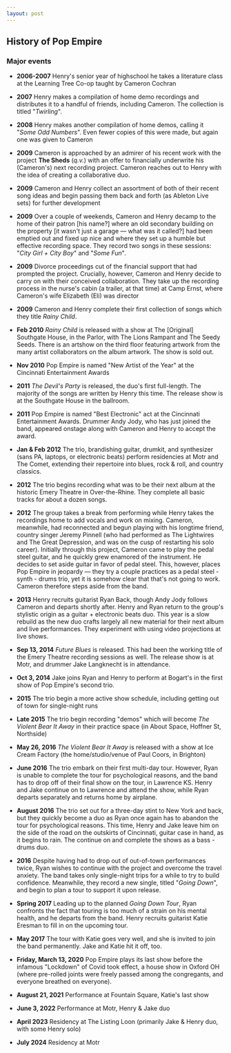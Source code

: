 ```yaml
---
layout: post
---
```


History of Pop Empire
-------------------------

### Major events

  - __2006-2007__ Henry's senior year of highschool he takes a literature class
    at the Learning Tree Co-op taught by Cameron Cochran
  - __2007__ Henry makes a compilation of home demo recordings and distributes
    it to a handful of friends, including Cameron. The collection is titled 
    "*Twirling*".
  - __2008__ Henry makes another compilation of home demos, calling it 
    "*Some Odd Numbers*". Even fewer copies of this were made, but again one
    was given to Cameron
  - __2009__ Cameron is approached by an admirer of
    his recent work with the project **The Sheds** (*q.v.*) 
    with an offer to financially underwrite his (Cameron's) next recording project.
    Cameron reaches out to Henry with the idea of creating a collaborative duo.
  - __2009__ Cameron and Henry collect an assortment of both of their recent 
    song ideas and begin passing them back and forth (as Ableton Live sets) for
    further development
  - __2009__ Over a couple of weekends, Cameron and Henry decamp to the home of
    their patron [his name?] where an old secondary building on the property
    [it wasn't just a garage — what was it called?] had been emptied out and 
    fixed up nice and where they set up a humble but effective recording space.
    They record two songs in these sessions: 
    "*City Girl + City Boy*" and "*Some Fun*".
  - __2009__ Divorce proceedings cut of the financial support that had prompted
    the project. Crucially, however, Cameron and Henry decide to carry on with
    their conceived collaboration.
    They take up the recording process in the nurse's cabin (a trailer, at that 
    time) at Camp Ernst, where Cameron's wife Elizabeth (Eli) was director
  - __2009__ Cameron and Henry complete their first collection of songs which
    they title *Rainy Child*.
  - __Feb 2010__ *Rainy Child* is released with a show at The [Original]
    Southgate House, in the Parlor, with The Lions Rampant and The Seedy Seeds.
    There is an artshow on the third floor featuring artwork from the many 
    artist collaborators on the album artwork. The show is sold out.
  - __Nov 2010__ Pop Empire is named "New Artist of the Year" at the Cincinnati
    Entertainment Awards
  - __2011__ *The Devil's Party* is released, the duo's first full-length.
    The majority of the songs are written by Henry this time. The release show
    is at the Southgate House in the ballroom.
  - __2011__ Pop Empire is named "Best Electronic" act at the Cincinnati 
    Entertainment Awards. Drummer Andy Jody, who has just joined the band, 
    appeared onstage along with Cameron and Henry to accept the award.
  - __Jan & Feb 2012__ The trio, brandishing guitar, drumkit, and synthesizer
    (sans PA, laptops, or electronic beats) perform residencies at Motr and 
    The Comet, extending their repertoire into blues, rock & roll, and country
    classics.
  - __2012__ The trio begins recording what was to be their next album at the
    historic Emery Theatre in Over-the-Rhine. They complete all basic tracks
    for about a dozen songs.
  - __2012__ The group takes a break from performing while Henry takes the 
    recordings home to add vocals and work on mixing. Cameron, meanwhile, had
    reconnected and begun playing with his longtime friend, country singer
    Jeremy Pinnell (who had performed as The Lightwires and The Great Depression,
    and was on the cusp of restarting his solo career). Initially through this
    project, Cameron came to play the pedal steel guitar, and he quickly grew
    enamored of the instrument. He decides to set aside guitar in favor of 
    pedal steel. This, however, places Pop Empire in jeopardy — they try a 
    couple practices as a pedal steel - synth - drums trio, yet it is somehow
    clear that that's not going to work. Cameron therefore steps aside from the
    band.
  - __2013__ Henry recruits guitarist Ryan Back, though Andy Jody follows 
    Cameron and departs shortly after. Henry and Ryan return to the group's
    stylistic origin as a guitar + electronic beats duo. This year is a slow
    rebuild as the new duo crafts largely all new material for their next album
    and live performances. They experiment with using video projections at live
    shows.
  - __Sep 13, 2014__ *Future Blues* is released. This had been the working title of the 
    Emery Theatre recording sessions as well. The release show is at Motr, and
    drummer Jake Langknecht is in attendance.
  - __Oct 3, 2014__ Jake joins Ryan and Henry to perform at Bogart's in the first
    show of Pop Empire's second trio.
  - __2015__ The trio begin a more active show schedule, including getting out
    of town for single-night runs
  - __Late 2015__ The trio begin recording "demos" which will become 
    *The Violent Bear It Away* in their practice space (in About Space,
    Hoffner St, Northside)
  - __May 26, 2016__ *The Violent Bear It Away* is released with a show at 
    Ice Cream Factory (the home/studio/venue of Paul Coors, in Brighton)
  - __June 2016__ The trio embark on their first multi-day tour. However, Ryan
    is unable to complete the tour for psychological reasons, and the band has
    to drop off of their final show on the tour, in Lawrence KS. Henry and Jake
    continue on to Lawrence and attend the show, while Ryan departs separately
    and returns home by airplane.
  - __August 2016__ The trio set out for a three-day stint to New York and back,
    but they quickly become a duo as Ryan once again has to abandon the tour
    for psychological reasons. This time, Henry and Jake leave him on the side
    of the road on the outskirts of Cincinnati, guitar case in hand, as it begins
    to rain. The continue on and complete the shows as a bass - drums duo.
  - __2016__ Despite having had to drop out of out-of-town performances twice,
    Ryan wishes to continue with the project and overcome the travel anxiety.
    The band takes only single-night trips for a while to try to build confidence.
    Meanwhile, they record a new single, titled "*Going Down*", and begin to
    plan a tour to support it upon release.
  - __Spring 2017__ Leading up to the planned *Going Down Tour*, Ryan confronts the
    fact that touring is too much of a strain on his mental health, and he
    departs from the band. Henry recruits guitarist Katie Eresman to fill in
    on the upcoming tour.
  - __May 2017__ The tour with Katie goes very well, and she is invited to join
    the band permanently. Jake and Katie hit it off, too.

  - __Friday, March 13, 2020__ Pop Empire plays its last show before the infamous
    "Lockdown" of Covid took effect, a house show in Oxford OH (where pre-rolled
    joints were freely passed among the congregants, and everyone breathed on
    everyone).
  - __August 21, 2021__ Performance at Fountain Square, Katie's last show
  - __June 3, 2022__ Performance at Motr, Henry & Jake duo
  - __April 2023__ Residency at The Listing Loon (primarily Jake & Henry duo,
    with some Henry solo)
  - __July 2024__ Residency at Motr